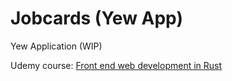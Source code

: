 # Jobcards (Yew App)

Yew Application (WIP)

Udemy course: [Front end web development in Rust](https://www.udemy.com/course/front-end-web-development-in-rust/)
